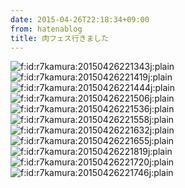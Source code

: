 ```yaml
---
date: 2015-04-26T22:18:34+09:00
from: hatenablog
title: 肉フェス行きました
---
```


<p><img src="http://cdn-ak.f.st-hatena.com/images/fotolife/r/r7kamura/20150426/20150426221343.jpg" alt="f:id:r7kamura:20150426221343j:plain"> <img src="http://cdn-ak.f.st-hatena.com/images/fotolife/r/r7kamura/20150426/20150426221419.jpg" alt="f:id:r7kamura:20150426221419j:plain"> <img src="http://cdn-ak.f.st-hatena.com/images/fotolife/r/r7kamura/20150426/20150426221444.jpg" alt="f:id:r7kamura:20150426221444j:plain"> <img src="http://cdn-ak.f.st-hatena.com/images/fotolife/r/r7kamura/20150426/20150426221506.jpg" alt="f:id:r7kamura:20150426221506j:plain"> <img src="http://cdn-ak.f.st-hatena.com/images/fotolife/r/r7kamura/20150426/20150426221536.jpg" alt="f:id:r7kamura:20150426221536j:plain"> <img src="http://cdn-ak.f.st-hatena.com/images/fotolife/r/r7kamura/20150426/20150426221558.jpg" alt="f:id:r7kamura:20150426221558j:plain"> <img src="http://cdn-ak.f.st-hatena.com/images/fotolife/r/r7kamura/20150426/20150426221632.jpg" alt="f:id:r7kamura:20150426221632j:plain"> <img src="http://cdn-ak.f.st-hatena.com/images/fotolife/r/r7kamura/20150426/20150426221655.jpg" alt="f:id:r7kamura:20150426221655j:plain"> <img src="http://cdn-ak.f.st-hatena.com/images/fotolife/r/r7kamura/20150426/20150426221819.jpg" alt="f:id:r7kamura:20150426221819j:plain"> <img src="http://cdn-ak.f.st-hatena.com/images/fotolife/r/r7kamura/20150426/20150426221720.jpg" alt="f:id:r7kamura:20150426221720j:plain"> <img src="http://cdn-ak.f.st-hatena.com/images/fotolife/r/r7kamura/20150426/20150426221746.jpg" alt="f:id:r7kamura:20150426221746j:plain"></p>
